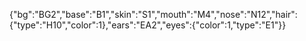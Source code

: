 {"bg":"BG2","base":"B1","skin":"S1","mouth":"M4","nose":"N12","hair":{"type":"H10","color":1},"ears":"EA2","eyes":{"color":1,"type":"E1"}}
